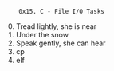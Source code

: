 		0x15. C - File I/O Tasks


0. Tread lightly, she is near
1. Under the snow
2. Speak gently, she can hear
3. cp
4. elf
